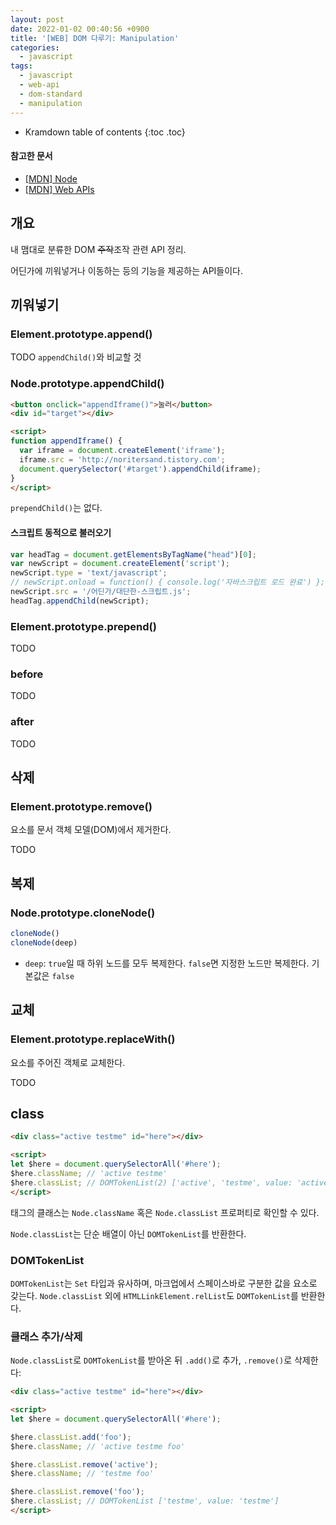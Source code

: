 ```yaml
---
layout: post
date: 2022-01-02 00:40:56 +0900
title: '[WEB] DOM 다루기: Manipulation'
categories:
  - javascript
tags:
  - javascript
  - web-api
  - dom-standard
  - manipulation
---
```


* Kramdown table of contents
{:toc .toc}

#### 참고한 문서

- [\[MDN\] Node](https://developer.mozilla.org/en-US/docs/Web/API/Node)
- [\[MDN\] Web APIs](https://developer.mozilla.org/en-US/docs/Web/API)


## 개요

내 맴대로 분류한 DOM ~~주작~~조작 관련 API 정리.

어딘가에 끼워넣거나 이동하는 등의 기능을 제공하는 API들이다.


## 끼워넣기

### Element.prototype.append()

TODO `appendChild()`와 비교할 것

### Node.prototype.appendChild()

```html
<button onclick="appendIframe()">눌러</button>
<div id="target"></div>

<script>
function appendIframe() {
  var iframe = document.createElement('iframe');
  iframe.src = 'http://noritersand.tistory.com';
  document.querySelector('#target').appendChild(iframe);
}
</script>
```

`prependChild()`는 없다.

#### 스크립트 동적으로 불러오기

```js
var headTag = document.getElementsByTagName("head")[0];
var newScript = document.createElement('script');
newScript.type = 'text/javascript';
// newScript.onload = function() { console.log('자바스크립트 로드 완료') };
newScript.src = '/어딘가/대단한-스크립트.js';
headTag.appendChild(newScript);
```

### Element.prototype.prepend()

TODO

### before

TODO

### after

TODO


## 삭제

### Element.prototype.remove()

요소를 문서 객체 모델(DOM)에서 제거한다.

TODO


## 복제

### Node.prototype.cloneNode()

```js
cloneNode()
cloneNode(deep)
```

- `deep`: `true`일 때 하위 노드를 모두 복제한다. `false`면 지정한 노드만 복제한다. 기본값은 `false`


## 교체

### Element.prototype.replaceWith()

요소를 주어진 객체로 교체한다.

TODO



## class

```html
<div class="active testme" id="here"></div>

<script>
let $here = document.querySelectorAll('#here');
$here.className; // 'active testme'
$here.classList; // DOMTokenList(2) ['active', 'testme', value: 'active testme']
</script>
```

태그의 클래스는 `Node.className` 혹은 `Node.classList` 프로퍼티로 확인할 수 있다.

`Node.classList`는 단순 배열이 아닌 `DOMTokenList`를 반환한다.

### DOMTokenList

`DOMTokenList`는 `Set` 타입과 유사하며, 마크업에서 스페이스바로 구분한 값을 요소로 갖는다. `Node.classList` 외에 `HTMLLinkElement.relList`도 `DOMTokenList`를 반환한다.

### 클래스 추가/삭제

`Node.classList`로 `DOMTokenList`를 받아온 뒤 `.add()`로 추가, `.remove()`로 삭제한다:

```html
<div class="active testme" id="here"></div>

<script>
let $here = document.querySelectorAll('#here');

$here.classList.add('foo');
$here.className; // 'active testme foo'

$here.classList.remove('active');
$here.className; // 'testme foo'

$here.classList.remove('foo');
$here.classList; // DOMTokenList ['testme', value: 'testme']
</script>
```
